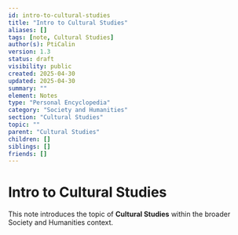 ```yaml
---
id: intro-to-cultural-studies
title: "Intro to Cultural Studies"
aliases: []
tags: [note, Cultural Studies]
author(s): PtiCalin
version: 1.3
status: draft
visibility: public
created: 2025-04-30
updated: 2025-04-30
summary: ""
element: Notes
type: "Personal Encyclopedia"
category: "Society and Humanities"
section: "Cultural Studies"
topic: ""
parent: "Cultural Studies"
children: []
siblings: []
friends: []
---
```

# Intro to Cultural Studies

This note introduces the topic of **Cultural Studies** within the broader Society and Humanities context.
